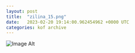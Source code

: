 ```yaml
---
layout:	post
title:	"zilina_15.png"
date:	2023-02-20 19:14:00.962454962 +0000 UTC
categories:	kof archive
---
```


![Image Alt](https://k0f.github.io/assets/zilina_15.png)